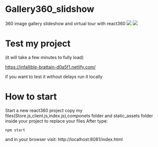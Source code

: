 # Gallery360_slidshow
360 image gallery slideshow and virtual tour with react360
![](https://media.giphy.com/media/U8eiFouvMhVcFF5GFt/giphy.gif)
![](https://media.giphy.com/media/RlYqpwVr3Mtcjcx2Z5/giphy.gif)
# Test my project
(it will take a few minutes to fully load)

https://infallible-brattain-d0a5f1.netlify.com/

if you want to test it without delays run it locally
# How to start 
Start a new react360 project
copy my files(Store.js,client.js,index.js),componets folder and static_assets folder inside your project to replace your files
After type:
``` 
npm start 

```
and in your browser visit: http://localhost:8081/index.html
